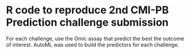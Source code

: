 # R code to reproduce 2nd CMI-PB Prediction challenge submission

For each challenge, use the Omic assay that predict the best the outcome of interest. AutoML was used to build the predictors for each challenge.